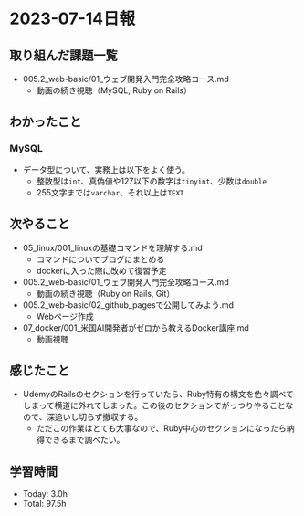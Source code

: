 # 2023-07-14日報

## 取り組んだ課題一覧
* 005.2_web-basic/01_ウェブ開発入門完全攻略コース.md
  * 動画の続き視聴（MySQL, Ruby on Rails）

## わかったこと
### MySQL
* データ型について、実務上は以下をよく使う。
  * 整数型は`int`、真偽値や127以下の数字は`tinyint`、少数は`double`
  * 255文字までは`varchar`、それ以上は`TEXT`

## 次やること
* 05_linux/001_linuxの基礎コマンドを理解する.md
  * コマンドについてブログにまとめる
  * dockerに入った際に改めて復習予定
* 005.2_web-basic/01_ウェブ開発入門完全攻略コース.md
  * 動画の続き視聴（Ruby on Rails, Git）
* 005.2_web-basic/02_github_pagesで公開してみよう.md
  * Webページ作成
* 07_docker/001_米国AI開発者がゼロから教えるDocker講座.md
  * 動画視聴

## 感じたこと
* UdemyのRailsのセクションを行っていたら、Ruby特有の構文を色々調べてしまって横道に外れてしまった。この後のセクションでがっつりやることなので、深追いし切らず撤収する。
  * ただこの作業はとても大事なので、Ruby中心のセクションになったら納得できるまで調べたい。

## 学習時間
* Today: 3.0h
* Total: 97.5h